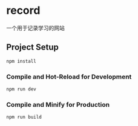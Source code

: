 # record
一个用于记录学习的网站
## Project Setup

```sh
npm install
```

### Compile and Hot-Reload for Development

```sh
npm run dev
```

### Compile and Minify for Production
```sh
npm run build
```
